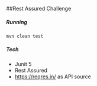 ##Rest Assured Challenge 

##### Running
``
mvn clean test
``

##### Tech

- Junit 5
- Rest Assured 
- https://reqres.in/ as API source
